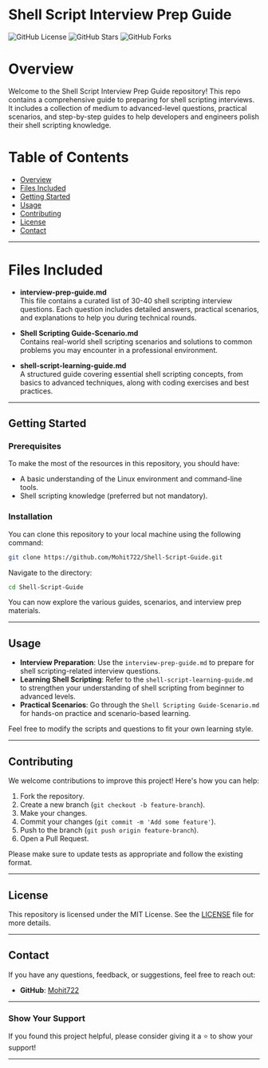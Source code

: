 # Shell Script Interview Prep Guide

![GitHub License](https://img.shields.io/badge/license-MIT-blue.svg)
![GitHub Stars](https://img.shields.io/github/stars/Mohit722/Shell-Script-Guide?style=social)
![GitHub Forks](https://img.shields.io/github/forks/Mohit722/Shell-Script-Guide?style=social)


# Overview

Welcome to the Shell Script Interview Prep Guide repository! This repo contains a comprehensive guide to preparing for shell scripting interviews. It includes a collection of medium to advanced-level questions, practical scenarios, and step-by-step guides to help developers and engineers polish their shell scripting knowledge.



# Table of Contents

- [Overview](#overview)
- [Files Included](#files-included)
- [Getting Started](#getting-started)
- [Usage](#usage)
- [Contributing](#contributing)
- [License](#license)
- [Contact](#contact)

---

# Files Included

- **interview-prep-guide.md**  
  This file contains a curated list of 30-40 shell scripting interview questions. Each question includes detailed answers, practical scenarios, and explanations to help you during technical rounds.

- **Shell Scripting Guide-Scenario.md**  
  Contains real-world shell scripting scenarios and solutions to common problems you may encounter in a professional environment.

- **shell-script-learning-guide.md**  
  A structured guide covering essential shell scripting concepts, from basics to advanced techniques, along with coding exercises and best practices.

---

## Getting Started

### Prerequisites

To make the most of the resources in this repository, you should have:

- A basic understanding of the Linux environment and command-line tools.
- Shell scripting knowledge (preferred but not mandatory).

### Installation

You can clone this repository to your local machine using the following command:

```bash
git clone https://github.com/Mohit722/Shell-Script-Guide.git
```

Navigate to the directory:

```bash
cd Shell-Script-Guide
```

You can now explore the various guides, scenarios, and interview prep materials.

---

## Usage

- **Interview Preparation**: Use the `interview-prep-guide.md` to prepare for shell scripting-related interview questions.
- **Learning Shell Scripting**: Refer to the `shell-script-learning-guide.md` to strengthen your understanding of shell scripting from beginner to advanced levels.
- **Practical Scenarios**: Go through the `Shell Scripting Guide-Scenario.md` for hands-on practice and scenario-based learning.

Feel free to modify the scripts and questions to fit your own learning style.

---

## Contributing

We welcome contributions to improve this project! Here's how you can help:

1. Fork the repository.
2. Create a new branch (`git checkout -b feature-branch`).
3. Make your changes.
4. Commit your changes (`git commit -m 'Add some feature'`).
5. Push to the branch (`git push origin feature-branch`).
6. Open a Pull Request.

Please make sure to update tests as appropriate and follow the existing format.

---

## License

This repository is licensed under the MIT License. See the [LICENSE](LICENSE) file for more details.

---

## Contact

If you have any questions, feedback, or suggestions, feel free to reach out:

- **GitHub**: [Mohit722](https://github.com/Mohit722)

---

### Show Your Support

If you found this project helpful, please consider giving it a ⭐ to show your support!

---

